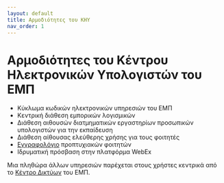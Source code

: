 ```yaml
---
layout: default
title: Αρμοδιότητες του ΚΗΥ
nav_order: 1
---
```


# Αρμοδιότητες του Κέντρου Ηλεκτρονικών Υπολογιστών του ΕΜΠ

- Κύκλωμα κωδικών ηλεκτρονικών υπηρεσιών του ΕΜΠ
- Κεντρική διάθεση εμπορικών λογισμικών
- Διάθεση αιθουσών διατμηματικών εργαστηρίων προσωπικών υπολογιστών για την εκπαίδευση
- Διάθεση αίθουσας ελεύθερης χρήσης για τους φοιτητές
- [Εγγραφολόγιο](http://www.central.ntua.gr/registrations/) προπτυχιακών φοιτητών
- Ιδρυματική πρόσβαση στην πλατφόρμα WebEx

Μια πληθώρα άλλων υπηρεσιών παρέχεται στους χρήστες κεντρικά από το [Κέντρο Δικτύων](http://www.noc.ntua.gr) του ΕΜΠ.
